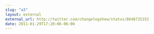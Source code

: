 ```yaml
---
slug: "a3"
layout: external
external_url: http://twitter.com/changelogshow/status/8648725152
date: 2011-01-29T17:20:06-06:00
---
```

